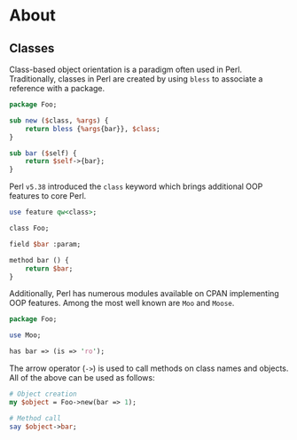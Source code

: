 # About

## Classes

Class-based object orientation is a paradigm often used in Perl.
Traditionally, classes in Perl are created by using `bless` to associate a reference with a package.

```perl
package Foo;

sub new ($class, %args) {
    return bless {%args{bar}}, $class;
}

sub bar ($self) {
    return $self->{bar};
}
```

Perl `v5.38` introduced the `class` keyword which brings additional OOP features to core Perl.

```perl
use feature qw<class>;

class Foo;

field $bar :param;

method bar () {
    return $bar;
}
```

Additionally, Perl has numerous modules available on CPAN implementing OOP features.
Among the most well known are `Moo` and `Moose`.

```perl
package Foo;

use Moo;

has bar => (is => 'ro');
```

The arrow operator (`->`) is used to call methods on class names and objects.
All of the above can be used as follows:

```perl
# Object creation
my $object = Foo->new(bar => 1);

# Method call
say $object->bar;
```
